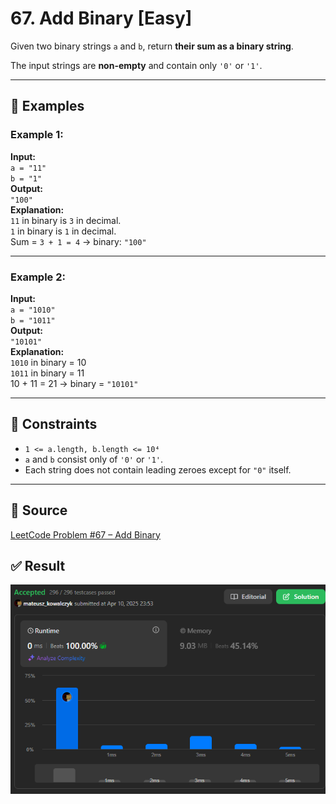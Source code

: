 # 67. Add Binary [Easy]

Given two binary strings `a` and `b`, return **their sum as a binary string**.

The input strings are **non-empty** and contain only `'0'` or `'1'`.

---

## 🧪 Examples

### Example 1:
**Input:**  
`a = "11"`  
`b = "1"`  
**Output:**  
`"100"`  
**Explanation:**  
`11` in binary is `3` in decimal.  
`1` in binary is `1` in decimal.  
Sum = `3 + 1 = 4` → binary: `"100"`

---

### Example 2:
**Input:**  
`a = "1010"`  
`b = "1011"`  
**Output:**  
`"10101"`  
**Explanation:**  
`1010` in binary = 10  
`1011` in binary = 11  
10 + 11 = 21 → binary = `"10101"`

---

## 📌 Constraints
- `1 <= a.length, b.length <= 10⁴`
- `a` and `b` consist only of `'0'` or `'1'`.
- Each string does not contain leading zeroes except for `"0"` itself.

---

## 🔗 Source  
[LeetCode Problem #67 – Add Binary](https://leetcode.com/problems/add-binary/)

## ✅ Result  
![LeetCode Result](../assets/addBinary.png)
